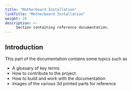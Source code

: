```yaml
---
title: "Motherboard Installation"
linkTitle: "Motherboard Installation"
weight: 20
description: >-
     Section containing reference documentation.
---
```


## Introduction

This part of the documentation contains some topics such as

* A glossary of key terms
* How to contribute to the project
* How to build and work with the documentation
* Images of the various 3d printed parts for reference